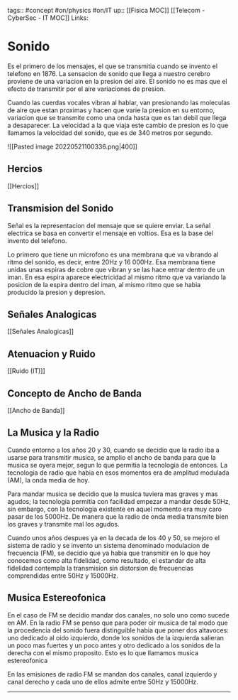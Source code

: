 tags:: #concept  #on/physics #on/IT 
up:: [[Fisica MOC]] [[Telecom - CyberSec - IT MOC]]
Links: 
# Sonido
Es el primero de los mensajes, el que se transmitia cuando se invento el telefono en 1876. La sensacion de sonido que llega a nuestro cerebro proviene de una variacion en la presion del aire. El sonido no es mas que el efecto de transmitir por el aire variaciones de presion.

Cuando las cuerdas vocales vibran al hablar, van presionando las moleculas de aire que estan proximas y hacen que varie la presion en su entorno, variacion que se transmite como una onda hasta que es tan debil que llega a desaparecer. La velocidad a la que viaja este cambio de presion es lo que llamamos la velocidad del sonido, que es de 340 metros por segundo.

![[Pasted image 20220521100336.png|400]]

## Hercios
[[Hercios]]

## Transmision del Sonido
Señal es la representacion del mensaje que se quiere enviar. La señal electrica se basa en convertir el mensaje en voltios. Esa es la base del invento del telefono. 

Lo primero que tiene un microfono es una membrana que va vibrando al ritmo del sonido, es decir, entre 20Hz y 16 000Hz. Esa membrana tiene unidas unas espiras de cobre que vibran y se las hace entrar dentro de un iman. En esa espira aparece electricidad al mismo ritmo que va variando la posicion de la espira dentro del iman, al mismo ritmo que se habia producido la presion y depresion.

## Señales Analogicas
[[Señales Analogicas]]

## Atenuacion y Ruido
[[Ruido (IT)]]

## Concepto de Ancho de Banda
[[Ancho de Banda]]

## La Musica y la Radio
Cuando entorno a los años 20 y 30, cuando se decidio que la radio iba a usarse para transmitir musica, se amplio el ancho de banda para que la musica se oyera mejor, segun lo que permitia la tecnologia de entonces. La tecnologia de radio que habia en esos momentos era de amplitud modulada (AM), la onda media de hoy.

Para mandar musica se decidio que la musica tuviera mas graves y mas agudos; la tecnologia permitia con facilidad empezar a mandar desde 50Hz, sin embargo, con la tecnologia existente en aquel momento era muy caro pasar de los 5000Hz. De manera que la radio de onda media transmite bien los graves y transmite mal los agudos. 

Cuando unos años despues ya en la decada de los 40 y 50, se mejoro el sistema de radio y se invento un sistema denominado modulacion de frecuencia (FM), se decidio que ya habia que transmitir en lo que hoy conocemos como alta fidelidad, como resultado, el estandar de alta fidelidad contempla la transmision sin distorsion de frecuencias comprendidas entre 50Hz y 15000Hz.

## Musica Estereofonica
En el caso de FM se decidio mandar dos canales, no solo uno como sucede en AM. En la radio FM se penso que para poder oir musica de tal modo que la procedencia del sonido fuera distinguible habia que poner dos altavoces: uno dedicado al oido izquierdo, donde los sonidos de la izquierda salieran un poco mas fuertes y un poco antes y otro dedicado a los sonidos de la derecha con el mismo proposito. Esto es lo que llamamos musica estereofonica

En las emisiones de radio FM se mandan dos canales, canal izquierdo y canal derecho y cada uno de ellos admite entre 50Hz y 15000Hz.
___
